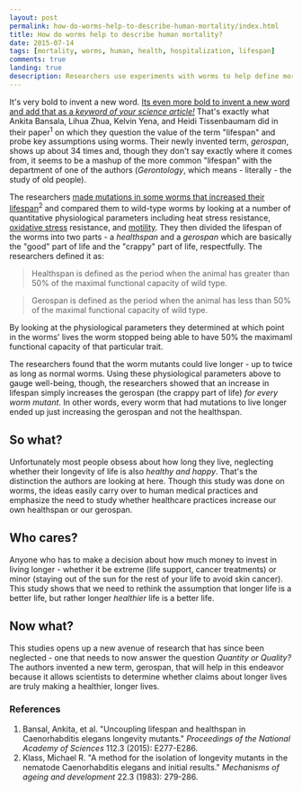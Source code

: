 ```yaml
---
layout: post
permalink: how-do-worms-help-to-describe-human-mortality/index.html
title: How do worms help to describe human mortality?
date: 2015-07-14
tags: [mortality, worms, human, health, hospitalization, lifespan]
comments: true
landing: true
desecription: Researchers use experiments with worms to help define mortality and define a new term, gerospan, to account for the time in life that is less than adequete.
---
```


It's very bold to invent a new word. [Its even more bold to invent a new word and add that as a *keyword of your science article!*](http://dx.doi.org/10.1073/pnas.1412192112) That's exactly what Ankita Bansala, Lihua  Zhua, Kelvin Yena, and Heidi Tissenbaumam did in their paper<sup>1</sup> on which they question the value of the term "lifespan" and probe key assumptions using worms. Their newly invented term, *gerospan*, shows up about 34 times and, though they don't say exactly where it comes from, it seems to be a mashup of the more common "lifespan" with the department of one of the authors (*Gerontology*, which means - literally - the study of old people).


The researchers [made mutations in some worms that increased their lifespan](https://www.ncbi.nlm.nih.gov/pubmed/6632998)<sup>2</sup> and compared them to wild-type worms by looking at a number of quantitative physiological parameters including heat stress resistance, [oxidative stress](http://www.news-medical.net/health/What-is-Oxidative-Stress.aspx) resistance, and [motility](http://www.wormbook.org/wbg/articles/volume-19-number-2/highlighted-methods-publication-bmp-biomechanical-profiling-of-c-elegans-motility-%E2%80%93-a-new-tool-for-quantifying-c-elegans-locomotion/). They then divided the lifespan of the worms into two parts - a *healthspan* and a *gerospan* which are basically the "good" part of life and the "crappy" part of life, respectfully. The researchers defined it as:

> Healthspan is defined as the period when the animal has greater than 50% of the maximal functional capacity of wild type.

> Gerospan is defined as the period when the animal has less than 50% of the maximal functional capacity of wild type.

By looking at the physiological parameters they determined at which point in the worms' lives the worm stopped being able to have 50% the maximaml functional capacity of that particular trait. 

The researchers found that the worm mutants could live longer - up to twice as long as normal worms. Using these physiological parameters above to gauge well-being, though, the researchers showed that an increase in lifespan simply increases the gerospan (the crappy part of life) *for every worm mutant*. In other words, every worm that had mutations to live longer ended up just increasing the gerospan and not the healthspan.

## So what?

Unfortunately most people obsess about how long they live, neglecting whether their longevity of life is also *healthy and happy*. That's the distinction the authors are looking at here. Though this study was done on worms, the ideas easily carry over to human medical practices and emphasize the need to study whether healthcare practices increase our own healthspan or our gerospan.

## Who cares? 

Anyone who has to make a decision about how much money to invest in living longer - whether it be extreme (life support, cancer treatments) or minor (staying out of the sun for the rest of your life to avoid skin cancer). This study shows that we need to rethink the assumption that longer life is a better life, but rather longer *healthier* life is a better life.

## Now what?

This studies opens up a new avenue of research that has since been neglected - one that needs to now answer the question *Quantity or Quality?* The authors invented a new term, gerospan, that will help in this endeavor because it allows scientists to determine whether claims about longer lives are truly making a healthier, longer lives.

### References

1. Bansal, Ankita, et al. "Uncoupling lifespan and healthspan in Caenorhabditis elegans longevity mutants." *Proceedings of the National Academy of Sciences* 112.3 (2015): E277-E286.
2. Klass, Michael R. "A method for the isolation of longevity mutants in the nematode Caenorhabditis elegans and initial results." *Mechanisms of ageing and development* 22.3 (1983): 279-286.
